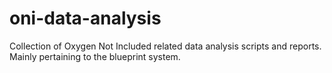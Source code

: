 # oni-data-analysis
Collection of Oxygen Not Included related data analysis scripts and reports. Mainly pertaining to the blueprint system.
